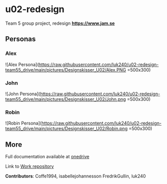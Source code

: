 # u02-redesign

Team 5 group project, redesign **https://www.jam.se**

## Personas

### Alex

![Alex Persona](https://raw.githubusercontent.com/luk240/u02-redesign-team55_drive/main/pictures/Designskisser_U02/Alex.PNG =500x300)

### John

![John Persona](https://raw.githubusercontent.com/luk240/u02-redesign-team55_drive/main/pictures/Designskisser_U02/John.png =500x300)

### Robin

![Robin Persona](https://raw.githubusercontent.com/luk240/u02-redesign-team55_drive/main/pictures/Designskisser_U02/Robin.png =500x300)

## More

Full documentation available at [onedrive](https://onedrive.live.com/view.aspx?resid=8DE043436B7789D9!119&authkey=!AGnN0FMOv8H-wFg)

Link to [Work repository](https://github.com/luk240/u02-redesign-team55_drive)

**Contributors**: Coffe1994, isabellejohannesson FredrikGullin, luk240
